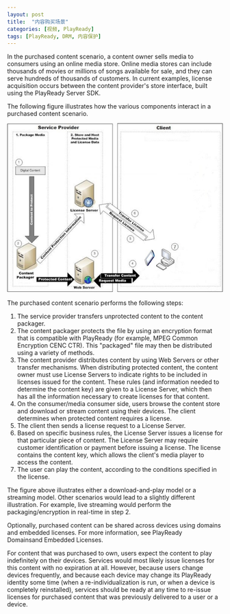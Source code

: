```yaml
---
layout: post
title:  "内容购买场景"
categories: [视频, PlayReady]
tags: [PlayReady, DRM, 内容保护]
---
```


In the purchased content scenario, a content owner sells media to consumers using an online media store. Online media stores can include thousands of movies or millions of songs available for sale, and they can serve hundreds of thousands of customers. In current examples, license acquisition occurs between the content provider's store interface, built using the PlayReady Server SDK.

The following figure illustrates how the various components interact in a purchased content scenario.

![](/assets/posts/pr-purchase/purchase.png)

The purchased content scenario performs the following steps:
1. The service provider transfers unprotected content to the content packager.
2. The content packager protects the file by using an encryption format that is compatible with PlayReady (for example, MPEG Common Encryption CENC CTR).
This "packaged" file may then be distributed using a variety of methods.
3. The content provider distributes content by using Web Servers or other transfer mechanisms.
When distributing protected content, the content owner must use License Servers to indicate rights to be included in licenses issued for the content. These rules (and information needed to determine the content key) are given to a License Server, which then has all the information necessary to create licenses for that content.
4. On the consumer/media consumer side, users browse the content store and download or stream content using their devices. The client determines when protected content requires a license.
5. The client then sends a license request to a License Server.
6. Based on specific business rules, the License Server issues a license for that particular piece of content. The License Server may require customer identification or payment before issuing a license. The license contains the content key, which allows the client's media player to access the content.
7. The user can play the content, according to the conditions specified in the license.

The figure above illustrates either a download-and-play model or a streaming model. Other scenarios would lead to a slightly different illustration. For example, live streaming would perform the packaging/encryption in real-time in step 2.

Optionally, purchased content can be shared across devices using domains and embedded licenses. For more information, see PlayReady Domainsand Embedded Licenses.

For content that was purchased to own, users expect the content to play indefinitely on their devices. Services would most likely issue licenses for this content with no expiration at all. However, because users change devices frequently, and because each device may change its PlayReady identity some time (when a re-individualization is run, or when a device is completely reinstalled), services should be ready at any time to re-issue licenses for purchased content that was previously delivered to a user or a device.
